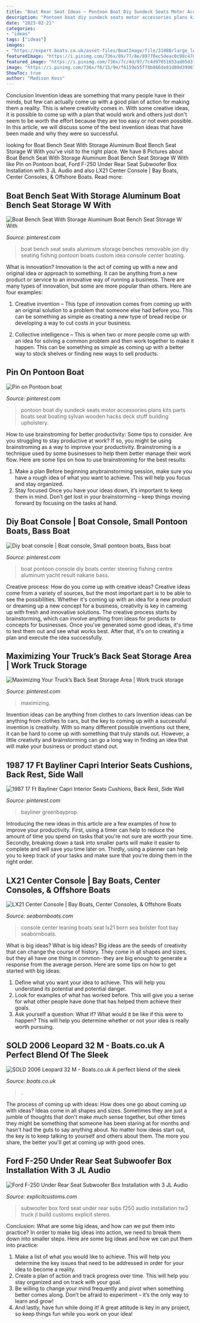 ```yaml
---
title: "Boat Rear Seat Ideas ~ Pontoon Boat Diy Sundeck Seats Motor Accessories Plans Kits Parts Boats Seat Boating Sylvan Wooden Hacks Deck Stuff Building Upholstery"
description: "Pontoon boat diy sundeck seats motor accessories plans kits parts boats seat boating sylvan wooden hacks deck stuff building upholstery"
date: "2023-02-21"
categories:
- "ideas"
tags: ["ideas"]
images:
- "https://expert.boats.co.uk/asset-files/BoatImage/file/31080/large_leopard23.jpg"
featuredImage: "https://i.pinimg.com/736x/89/77/8e/89778ec5deac0c98c47d6660058280b1.jpg"
featured_image: "https://i.pinimg.com/736x/7c/4d/97/7c4d97051653ad05d3fcce15c784395a.jpg"
image: "https://i.pinimg.com/736x/f6/15/9e/f6159e55f78b866de81d80d39967533c.jpg"
ShowToc: true
author: "Madison Koss"
---
```



Conclusion
Invention ideas are something that many people have in their minds, but few can actually come up with a good plan of action for making them a reality. This is where creativity comes in. With some creative ideas, it is possible to come up with a plan that would work and others just don't seem to be worth the effort because they are too easy or not even possible. In this article, we will discuss some of the best invention ideas that have been made and why they were so successful.

	

		
looking for Boat Bench Seat With Storage Aluminum Boat Bench Seat Storage W With you've visit to the right place. We have 8 Pictures about Boat Bench Seat With Storage Aluminum Boat Bench Seat Storage W With like Pin on Pontoon boat, Ford F-250 Under Rear Seat Subwoofer Box Installation with 3 JL Audio and also LX21 Center Console | Bay Boats, Center Consoles, &amp; Offshore Boats. Read more:
		
    
## Boat Bench Seat With Storage Aluminum Boat Bench Seat Storage W With

<img loading=lazy src="https://i.pinimg.com/736x/89/77/8e/89778ec5deac0c98c47d6660058280b1.jpg" onerror="this.onerror=null;this.src='https://tse1.mm.bing.net/th?id=OIP.Sw-gZAg642h1BH6lt13B1QHaFj&amp;pid=15.1';" alt="Boat Bench Seat With Storage Aluminum Boat Bench Seat Storage W With">

_Source: pinterest.com_

>boat bench seat seats aluminum storage benches removable jon diy seating fishing pontoon boats custom idea console center boating. 

	

What is innovation?
Innovation is the act of coming up with a new and original idea or approach to something. It can be anything from a new product or service to an innovative way of running a business. There are many types of innovation, but some are more popular than others. Here are four examples:
1. Creative invention – This type of innovation comes from coming up with an original solution to a problem that someone else had before you. This can be something as simple as creating a new type of bread recipe or developing a way to cut costs in your business.

2. Collective intelligence – This is when two or more people come up with an idea for solving a common problem and then work together to make it happen. This can be something as simple as coming up with a better way to stock shelves or finding new ways to sell products.


    
## Pin On Pontoon Boat

<img loading=lazy src="https://i.pinimg.com/736x/7c/4d/97/7c4d97051653ad05d3fcce15c784395a.jpg" onerror="this.onerror=null;this.src='https://tse2.mm.bing.net/th?id=OIP._snADI96xNqXcwAQ-YiGLQAAAA&amp;pid=15.1';" alt="Pin on Pontoon boat">

_Source: pinterest.com_

>pontoon boat diy sundeck seats motor accessories plans kits parts boats seat boating sylvan wooden hacks deck stuff building upholstery. 

	

How to use brainstroming for better productivity: Some tips to consider.
Are you struggling to stay productive at work? If so, you might be using brainstroming as a way to improve your productivity. Brainstroming is a technique used by some businesses to help them better manage their work flow. Here are some tips on how to use brainstroming for the best results: 
1) Make a plan 
Before beginning anybrainstorming session, make sure you have a rough idea of what you want to achieve. This will help you focus and stay organized. 
2) Stay focused 
Once you have your ideas down, it’s important to keep them in mind. Don’t get lost in your brainstorming – keep things moving forward by focusing on the tasks at hand.

    
## Diy Boat Console | Boat Console, Small Pontoon Boats, Bass Boat

<img loading=lazy src="https://i.pinimg.com/736x/b8/44/97/b844975fbda5b770cd9c9d0198c213e1.jpg" onerror="this.onerror=null;this.src='https://tse2.mm.bing.net/th?id=OIP.8wVSqeWLHpf_hAO4dgi8owHaJ6&amp;pid=15.1';" alt="Diy boat console | Boat console, Small pontoon boats, Bass boat">

_Source: pinterest.com_

>boat pontoon console diy boats center steering fishing centre aluminum yacht result nakane bass. 

	

Creative process: How do you come up with creative ideas?
Creative ideas come from a variety of sources, but the most important part is to be able to see the possibilities. Whether it's coming up with an idea for a new product or dreaming up a new concept for a business, creativity is key in cameing up with fresh and innovative solutions. The creative process starts by brainstorming, which can involve anything from ideas for products to concepts for businesses. Once you've generated some good ideas, it's time to test them out and see what works best. After that, it's on to creating a plan and execute the idea successfully.

    
## Maximizing Your Truck’s Back Seat Storage Area | Work Truck Storage

<img loading=lazy src="https://i.pinimg.com/736x/f2/5e/b0/f25eb091e9753a4903eee8feb2949522.jpg" onerror="this.onerror=null;this.src='https://tse4.mm.bing.net/th?id=OIP.9Zy1Pt51_GYsE9CTH_TT7gHaLa&amp;pid=15.1';" alt="Maximizing Your Truck’s Back Seat Storage Area | Work truck storage">

_Source: pinterest.com_

>maximizing. 

	

Invention ideas can be anything from clothes to cars
Invention ideas can be anything from clothes to cars, but the key to coming up with a successful invention is creativity. With so many different possible inventions out there, it can be hard to come up with something that truly stands out. However, a little creativity and brainstorming can go a long way in finding an idea that will make your business or product stand out.

    
## 1987 17 Ft Bayliner Capri Interior Seats Cushions, Back Rest, Side Wall

<img loading=lazy src="https://i.pinimg.com/736x/f6/15/9e/f6159e55f78b866de81d80d39967533c.jpg" onerror="this.onerror=null;this.src='https://tse3.mm.bing.net/th?id=OIP.K0Y20JHALUHIpaLPeA7viAHaJ3&amp;pid=15.1';" alt="1987 17 Ft Bayliner Capri Interior Seats Cushions, Back Rest, Side Wall">

_Source: pinterest.com_

>bayliner greenbayprop. 

	

Introducing the new ideas in this article are a few examples of how to improve your productivity. First, using a timer can help to reduce the amount of time you spend on tasks that you're not sure are worth your time. Secondly, breaking down a task into smaller parts will make it easier to complete and will save you time later on. Thirdly, using a planner can help you to keep track of your tasks and make sure that you're doing them in the right order.

    
## LX21 Center Console | Bay Boats, Center Consoles, &amp; Offshore Boats

<img loading=lazy src="http://www.seabornboats.com/wp-content/uploads/2017/11/center-console-boats-two-stage-seat-and-leaning-post.png" onerror="this.onerror=null;this.src='https://tse2.mm.bing.net/th?id=OIP.CtVJeZBcVZLdHk8iy3YEPQHaE7&amp;pid=15.1';" alt="LX21 Center Console | Bay Boats, Center Consoles, &amp; Offshore Boats">

_Source: seabornboats.com_

>console center leaning boats seat lx21 born sea bolster foot bay seabornboats. 

	

What is big ideas?
What is big ideas? Big ideas are the seeds of creativity that can change the course of history. They come in all shapes and sizes, but they all have one thing in common- they are big enough to generate a response from the average person. Here are some tips on how to get started with big ideas: 
1. Define what you want your idea to achieve. This will help you understand its potential and potential danger. 
2. Look for examples of what has worked before. This will give you a sense for what other people have done that has helped them achieve their goals. 
3. Ask yourself a question: What if? What would it be like if this were to happen? This will help you determine whether or not your idea is really worth pursuing. 

    
## SOLD 2006 Leopard 32 M - Boats.co.uk A Perfect Blend Of The Sleek

<img loading=lazy src="https://expert.boats.co.uk/asset-files/BoatImage/file/31080/large_leopard23.jpg" onerror="this.onerror=null;this.src='https://tse4.mm.bing.net/th?id=OIP.flZkXPmyxBGSyAmOZUxaegHaE8&amp;pid=15.1';" alt="SOLD 2006 Leopard 32 M - Boats.co.uk A perfect blend of the sleek">

_Source: boats.co.uk_

>. 

	

The process of coming up with ideas: How does one go about coming up with ideas?
Ideas come in all shapes and sizes. Sometimes they are just a jumble of thoughts that don't make much sense together, but other times they might be something that someone has been staring at for months and hasn't had the guts to say anything about. 
No matter how ideas start out, the key is to keep talking to yourself and others about them. The more you share, the better you'll get at coming up with good ones.

    
## Ford F-250 Under Rear Seat Subwoofer Box Installation With 3 JL Audio

<img loading=lazy src="http://www.explicitcustoms.com/wp-content/uploads/2018/06/Ford-F250-subwoofer-box-installation-under-rear-seat-by-Explicit-Customs-Melbourne-FL-4.jpg" onerror="this.onerror=null;this.src='https://tse1.mm.bing.net/th?id=OIP.7dvhd5qQp3oRomdMlXZ57gHaFj&amp;pid=15.1';" alt="Ford F-250 Under Rear Seat Subwoofer Box Installation with 3 JL Audio">

_Source: explicitcustoms.com_

>subwoofer box ford seat under rear subs f250 audio installation tw3 truck jl build customs explicit stereo. 

	

Conclusion: What are some big ideas, and how can we put them into practice?
In order to make big ideas into action, we need to break them down into smaller steps. Here are some big ideas and how we can put them into practice:
1. Make a list of what you would like to achieve. This will help you determine the key issues that need to be addressed in order for your idea to become a reality.
2. Create a plan of action and track progress over time. This will help you stay organized and on track with your goal.
3. Be willing to change your mind frequently and pivot when something better comes along. Don’t be afraid to experiment – it’s the only way to learn and grow!
4. And lastly, have fun while doing it! A great attitude is key in any project, so keep things fun while you work on your idea!

